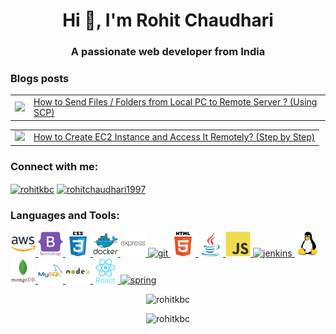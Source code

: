 <h1 align="center">Hi 👋, I'm Rohit Chaudhari</h1>
<h3 align="center">A passionate web developer from India</h3>

### Blogs posts
<!-- BLOG-POST-LIST:START --><table><tr><td><a href="https://rohitkbc.hashnode.dev/how-to-send-files-folders-from-local-pc-to-remote-server-using-scp"><img width="140px" src="https://cdn.hashnode.com/res/hashnode/image/upload/v1664452023824/T8kZ7x3G0.png"></a></td>
<td><a href="https://rohitkbc.hashnode.dev/how-to-send-files-folders-from-local-pc-to-remote-server-using-scp">How to Send Files / Folders from Local PC to Remote Server ? &lpar;Using SCP&rpar;</a></td></tr></table>
<table><tr><td><a href="https://rohitkbc.hashnode.dev/how-to-create-ec2-instance-and-access-it-remotely-step-by-step"><img width="140px" src="https://cdn.hashnode.com/res/hashnode/image/upload/v1664217168657/NHHnoSLHx.png"></a></td>
<td><a href="https://rohitkbc.hashnode.dev/how-to-create-ec2-instance-and-access-it-remotely-step-by-step">How to Create EC2 Instance and Access It Remotely? &lpar;Step by Step&rpar;</a></td></tr></table>
<!-- BLOG-POST-LIST:END -->

<h3 align="left">Connect with me:</h3>
<p align="left">
<a href="https://twitter.com/rohitkbc" target="blank"><img align="center" src="https://raw.githubusercontent.com/rahuldkjain/github-profile-readme-generator/master/src/images/icons/Social/twitter.svg" alt="rohitkbc" height="30" width="40" /></a>
<a href="https://linkedin.com/in/rohitchaudhari1997" target="blank"><img align="center" src="https://raw.githubusercontent.com/rahuldkjain/github-profile-readme-generator/master/src/images/icons/Social/linked-in-alt.svg" alt="rohitchaudhari1997" height="30" width="40" /></a>
</p>

<h3 align="left">Languages and Tools:</h3>
<p align="left"> <a href="https://aws.amazon.com" target="_blank" rel="noreferrer"> <img src="https://raw.githubusercontent.com/devicons/devicon/master/icons/amazonwebservices/amazonwebservices-original-wordmark.svg" alt="aws" width="40" height="40"/> </a> <a href="https://getbootstrap.com" target="_blank" rel="noreferrer"> <img src="https://raw.githubusercontent.com/devicons/devicon/master/icons/bootstrap/bootstrap-plain-wordmark.svg" alt="bootstrap" width="40" height="40"/> </a> <a href="https://www.w3schools.com/css/" target="_blank" rel="noreferrer"> <img src="https://raw.githubusercontent.com/devicons/devicon/master/icons/css3/css3-original-wordmark.svg" alt="css3" width="40" height="40"/> </a> <a href="https://www.docker.com/" target="_blank" rel="noreferrer"> <img src="https://raw.githubusercontent.com/devicons/devicon/master/icons/docker/docker-original-wordmark.svg" alt="docker" width="40" height="40"/> </a> <a href="https://expressjs.com" target="_blank" rel="noreferrer"> <img src="https://raw.githubusercontent.com/devicons/devicon/master/icons/express/express-original-wordmark.svg" alt="express" width="40" height="40"/> </a> <a href="https://git-scm.com/" target="_blank" rel="noreferrer"> <img src="https://www.vectorlogo.zone/logos/git-scm/git-scm-icon.svg" alt="git" width="40" height="40"/> </a> <a href="https://www.w3.org/html/" target="_blank" rel="noreferrer"> <img src="https://raw.githubusercontent.com/devicons/devicon/master/icons/html5/html5-original-wordmark.svg" alt="html5" width="40" height="40"/> </a> <a href="https://www.java.com" target="_blank" rel="noreferrer"> <img src="https://raw.githubusercontent.com/devicons/devicon/master/icons/java/java-original.svg" alt="java" width="40" height="40"/> </a> <a href="https://developer.mozilla.org/en-US/docs/Web/JavaScript" target="_blank" rel="noreferrer"> <img src="https://raw.githubusercontent.com/devicons/devicon/master/icons/javascript/javascript-original.svg" alt="javascript" width="40" height="40"/> </a> <a href="https://www.jenkins.io" target="_blank" rel="noreferrer"> <img src="https://www.vectorlogo.zone/logos/jenkins/jenkins-icon.svg" alt="jenkins" width="40" height="40"/> </a> <a href="https://www.linux.org/" target="_blank" rel="noreferrer"> <img src="https://raw.githubusercontent.com/devicons/devicon/master/icons/linux/linux-original.svg" alt="linux" width="40" height="40"/> </a> <a href="https://www.mongodb.com/" target="_blank" rel="noreferrer"> <img src="https://raw.githubusercontent.com/devicons/devicon/master/icons/mongodb/mongodb-original-wordmark.svg" alt="mongodb" width="40" height="40"/> </a> <a href="https://www.mysql.com/" target="_blank" rel="noreferrer"> <img src="https://raw.githubusercontent.com/devicons/devicon/master/icons/mysql/mysql-original-wordmark.svg" alt="mysql" width="40" height="40"/> </a> <a href="https://nodejs.org" target="_blank" rel="noreferrer"> <img src="https://raw.githubusercontent.com/devicons/devicon/master/icons/nodejs/nodejs-original-wordmark.svg" alt="nodejs" width="40" height="40"/> </a> <a href="https://reactjs.org/" target="_blank" rel="noreferrer"> <img src="https://raw.githubusercontent.com/devicons/devicon/master/icons/react/react-original-wordmark.svg" alt="react" width="40" height="40"/> </a> <a href="https://spring.io/" target="_blank" rel="noreferrer"> <img src="https://www.vectorlogo.zone/logos/springio/springio-icon.svg" alt="spring" width="40" height="40"/> </a> </p>

<p align="center"><img src="https://github-readme-stats.vercel.app/api/top-langs?username=rohitkbc&show_icons=true&theme=transparent&locale=en&layout=compact" alt="rohitkbc" /></p>

<p align="center"><img src="https://github-readme-stats.vercel.app/api?username=rohitkbc&show_icons=true&theme=transparent&include_all_commits=true&locale=en" alt="rohitkbc" /></p>




